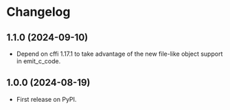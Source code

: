 # Changelog

## 1.1.0 (2024-09-10)

-   Depend on cffi 1.17.1 to take advantage of the new file-like object support in emit_c_code.

## 1.0.0 (2024-08-19)

-   First release on PyPI.
